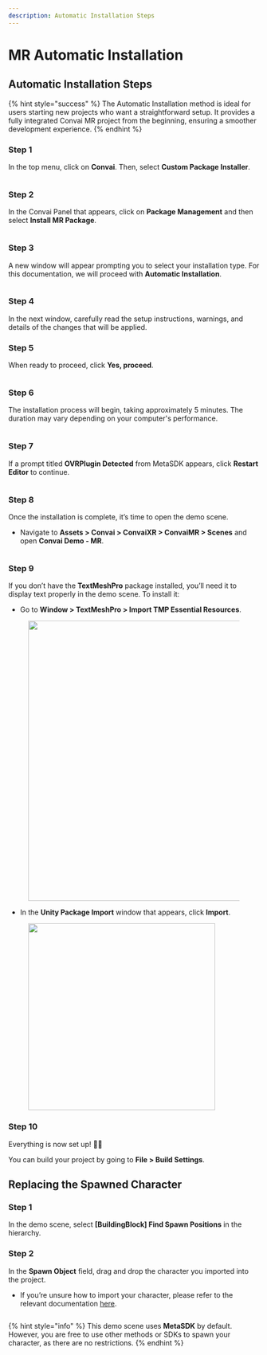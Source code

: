 ```yaml
---
description: Automatic Installation Steps
---
```


# MR Automatic Installation

## Automatic Installation Steps

{% hint style="success" %}
The Automatic Installation method is ideal for users starting new projects who want a straightforward setup. It provides a fully integrated Convai MR project from the beginning, ensuring a smoother development experience.
{% endhint %}

### Step 1

In the top menu, click on **Convai**. Then, select **Custom Package Installer**.

<figure><img src="../../../../../.gitbook/assets/CustomPackageInstaller.png" alt=""><figcaption></figcaption></figure>

### Step 2

In the Convai Panel that appears, click on **Package Management** and then select **Install MR Package**.

<figure><img src="../../../../../.gitbook/assets/InstallMRPackage.png" alt=""><figcaption></figcaption></figure>

### Step 3

A new window will appear prompting you to select your installation type. For this documentation, we will proceed with **Automatic Installation**.

<figure><img src="../../../../../.gitbook/assets/MRAutomaticInstallation_1.png" alt=""><figcaption></figcaption></figure>

### Step 4

In the next window, carefully read the setup instructions, warnings, and details of the changes that will be applied.

### Step 5

When ready to proceed, click **Yes, proceed**.

<figure><img src="../../../../../.gitbook/assets/MRAutomaticInstallation_2 (1).png" alt=""><figcaption></figcaption></figure>

### Step 6

The installation process will begin, taking approximately 5 minutes. The duration may vary depending on your computer's performance.

<figure><img src="../../../../../.gitbook/assets/MRAutomaticInstallation_3.png" alt=""><figcaption></figcaption></figure>

### Step 7

If a prompt titled **OVRPlugin Detected** from MetaSDK appears, click **Restart Editor** to continue.

<figure><img src="../../../../../.gitbook/assets/MRAutomaticInstallation_4.png" alt=""><figcaption></figcaption></figure>

### Step 8

Once the installation is complete, it’s time to open the demo scene.

* Navigate to **Assets > Convai > ConvaiXR > ConvaiMR > Scenes** and open **Convai Demo - MR**.

<figure><img src="../../../../../.gitbook/assets/MRAfterAutomaticInstallation.png" alt=""><figcaption></figcaption></figure>

### Step 9

If you don’t have the **TextMeshPro** package installed, you’ll need it to display text properly in the demo scene. To install it:

* Go to **Window > TextMeshPro > Import TMP Essential Resources**.

<figure><img src="../../../../../.gitbook/assets/TextMeshProInstallation_1.png" alt="" width="563"><figcaption></figcaption></figure>

* In the **Unity Package Import** window that appears, click **Import**.

<figure><img src="../../../../../.gitbook/assets/TextMeshProInstallation_2 (2).png" alt="" width="375"><figcaption></figcaption></figure>

### **Step 10**

Everything is now set up! :tada::sunglasses:&#x20;

You can build your project by going to **File > Build Settings**.



## Replacing the Spawned Character

### Step 1

In the demo scene, select **\[BuildingBlock] Find Spawn Positions** in the hierarchy.

### Step 2

In the **Spawn Object** field, drag and drop the character you imported into the project.

* If you’re unsure how to import your character, please refer to the relevant documentation [here](../../../unity-importing-ready-player-me-rpm-characters.md).

<figure><img src="../../../../../.gitbook/assets/SpawnCharacterChange.png" alt=""><figcaption></figcaption></figure>

{% hint style="info" %}
This demo scene uses **MetaSDK** by default. However, you are free to use other methods or SDKs to spawn your character, as there are no restrictions.
{% endhint %}
